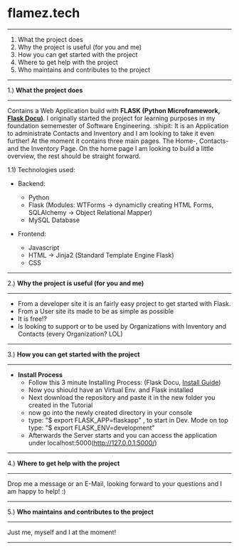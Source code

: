 # flamez.tech

--------------------------------------------------

1. What the project does
2. Why the project is useful (for you and me)
3. How you can get started with the project
4. Where to get help with the project
5. Who maintains and contributes to the project

--------------------------------------------------



1.) **What the project does**

--------------------------------------------------

Contains a Web Application build with **FLASK (Python Microframework, [Flask Docu](http://flask.pocoo.org/docs/1.0/))**.
I originally started the project for learning purposes in my foundation sememester of Software Engineering. :shipit:
It is an Application to administrate Contacts and Inventory and I am looking to take it even further! At the moment it contains three     main pages. The Home-, Contacts- and the Inventory Page. On the home page I am looking to build a little overview, the rest should be     straight forward. 


1.1) Technologies used:

- Backend:
  - Python
  - Flask (Modules: WTForms -> dynamiclly creating HTML Forms, SQLAlchemy -> Object Relational Mapper) 
  - MySQL Database 

- Frontend:
  - Javascript
  - HTML -> Jinja2 (Standard Template Engine Flask)
  - CSS 
 --------------------------------------------------
 
 
 
  2.) **Why the project is useful (for you and me)**
  
 --------------------------------------------------

 - From a developer site it is an fairly easy project to get started with Flask. 
 - From a User site its made to be as simple as possible 
 - It is free!?
 - Is looking to support or to be used by Organizations with Inventory and Contacts (every Organization? LOL)
  --------------------------------------------------
 
 
 
 3.) **How you can get started with the project**
 
 --------------------------------------------------

- **Install Process**
  - Follow this 3 minute Installing Process: (Flask Docu, [Install Guide](http://flask.pocoo.org/docs/1.0/installation/))
  - Now you shiould have an Virtual Env. and Flask installed
  - Next download the repository and paste it in the new folder you created in the Tutorial
  - now go into the newly created directory in your console 
  - type: "$ export FLASK_APP=flaskapp" , to start in Dev. Mode on top type: "$ export FLASK_ENV=development"
  - Afterwards the Server starts and you can access the application under localhost:5000(http://127.0.0.1:5000/)
 --------------------------------------------------



4.) **Where to get help with the project**

--------------------------------------------------

Drop me a message or an E-Mail, looking forward to your questions and I am happy to help! :)

--------------------------------------------------



5.) **Who maintains and contributes to the project**

--------------------------------------------------

Just me, myself and I at the moment!

--------------------------------------------------
